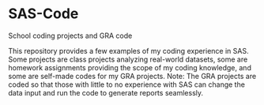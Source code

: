 # SAS-Code
School coding projects and GRA code

This repository provides a few examples of my coding experience in SAS. Some projects are class projects analyzing real-world datasets, some are
homework assignments providing the scope of my coding knowledge, and some are self-made codes for my GRA projects. Note: The GRA projects are 
coded so that those with little to no experience with SAS can change the data input and run the code to generate reports seamlessly.

